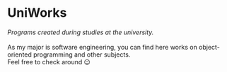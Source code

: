 # UniWorks
<i>Programs created during studies at the university.</i>
<br /><br />
As my major is software engineering, you can find here works on object-oriented programming and other subjects.
<br />
Feel free to check around :wink:
